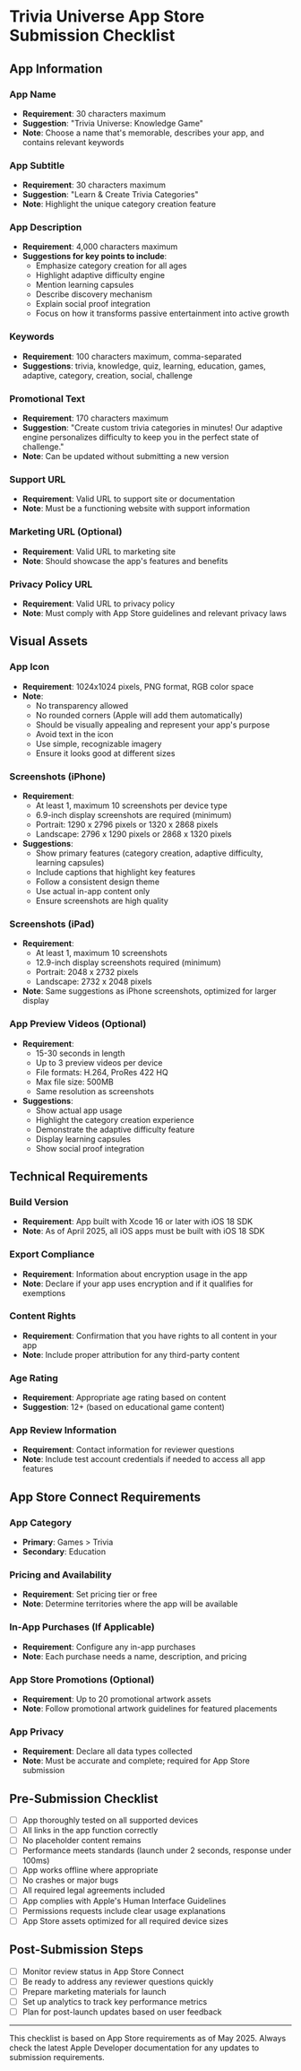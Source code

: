 # Trivia Universe App Store Submission Checklist

## App Information

### App Name
- **Requirement**: 30 characters maximum
- **Suggestion**: "Trivia Universe: Knowledge Game"
- **Note**: Choose a name that's memorable, describes your app, and contains relevant keywords

### App Subtitle
- **Requirement**: 30 characters maximum
- **Suggestion**: "Learn & Create Trivia Categories"
- **Note**: Highlight the unique category creation feature

### App Description
- **Requirement**: 4,000 characters maximum
- **Suggestions for key points to include**:
  - Emphasize category creation for all ages
  - Highlight adaptive difficulty engine
  - Mention learning capsules
  - Describe discovery mechanism
  - Explain social proof integration
  - Focus on how it transforms passive entertainment into active growth

### Keywords
- **Requirement**: 100 characters maximum, comma-separated
- **Suggestions**: trivia, knowledge, quiz, learning, education, games, adaptive, category, creation, social, challenge

### Promotional Text
- **Requirement**: 170 characters maximum
- **Suggestion**: "Create custom trivia categories in minutes! Our adaptive engine personalizes difficulty to keep you in the perfect state of challenge."
- **Note**: Can be updated without submitting a new version

### Support URL
- **Requirement**: Valid URL to support site or documentation
- **Note**: Must be a functioning website with support information

### Marketing URL (Optional)
- **Requirement**: Valid URL to marketing site
- **Note**: Should showcase the app's features and benefits

### Privacy Policy URL
- **Requirement**: Valid URL to privacy policy
- **Note**: Must comply with App Store guidelines and relevant privacy laws

## Visual Assets

### App Icon
- **Requirement**: 1024x1024 pixels, PNG format, RGB color space
- **Note**: 
  - No transparency allowed
  - No rounded corners (Apple will add them automatically)
  - Should be visually appealing and represent your app's purpose
  - Avoid text in the icon
  - Use simple, recognizable imagery
  - Ensure it looks good at different sizes

### Screenshots (iPhone)
- **Requirement**: 
  - At least 1, maximum 10 screenshots per device type
  - 6.9-inch display screenshots are required (minimum)
  - Portrait: 1290 x 2796 pixels or 1320 x 2868 pixels
  - Landscape: 2796 x 1290 pixels or 2868 x 1320 pixels
- **Suggestions**:
  - Show primary features (category creation, adaptive difficulty, learning capsules)
  - Include captions that highlight key features
  - Follow a consistent design theme
  - Use actual in-app content only
  - Ensure screenshots are high quality

### Screenshots (iPad)
- **Requirement**: 
  - At least 1, maximum 10 screenshots
  - 12.9-inch display screenshots required (minimum)
  - Portrait: 2048 x 2732 pixels
  - Landscape: 2732 x 2048 pixels
- **Note**: Same suggestions as iPhone screenshots, optimized for larger display

### App Preview Videos (Optional)
- **Requirement**: 
  - 15-30 seconds in length
  - Up to 3 preview videos per device
  - File formats: H.264, ProRes 422 HQ
  - Max file size: 500MB
  - Same resolution as screenshots
- **Suggestions**:
  - Show actual app usage
  - Highlight the category creation experience
  - Demonstrate the adaptive difficulty feature
  - Display learning capsules
  - Show social proof integration

## Technical Requirements

### Build Version
- **Requirement**: App built with Xcode 16 or later with iOS 18 SDK
- **Note**: As of April 2025, all iOS apps must be built with iOS 18 SDK

### Export Compliance
- **Requirement**: Information about encryption usage in the app
- **Note**: Declare if your app uses encryption and if it qualifies for exemptions

### Content Rights
- **Requirement**: Confirmation that you have rights to all content in your app
- **Note**: Include proper attribution for any third-party content

### Age Rating
- **Requirement**: Appropriate age rating based on content
- **Suggestion**: 12+ (based on educational game content)

### App Review Information
- **Requirement**: Contact information for reviewer questions
- **Note**: Include test account credentials if needed to access all app features

## App Store Connect Requirements

### App Category
- **Primary**: Games > Trivia
- **Secondary**: Education

### Pricing and Availability
- **Requirement**: Set pricing tier or free
- **Note**: Determine territories where the app will be available

### In-App Purchases (If Applicable)
- **Requirement**: Configure any in-app purchases
- **Note**: Each purchase needs a name, description, and pricing

### App Store Promotions (Optional)
- **Requirement**: Up to 20 promotional artwork assets
- **Note**: Follow promotional artwork guidelines for featured placements

### App Privacy
- **Requirement**: Declare all data types collected
- **Note**: Must be accurate and complete; required for App Store submission

## Pre-Submission Checklist

- ☐ App thoroughly tested on all supported devices
- ☐ All links in the app function correctly
- ☐ No placeholder content remains
- ☐ Performance meets standards (launch under 2 seconds, response under 100ms)
- ☐ App works offline where appropriate
- ☐ No crashes or major bugs
- ☐ All required legal agreements included
- ☐ App complies with Apple's Human Interface Guidelines
- ☐ Permissions requests include clear usage explanations
- ☐ App Store assets optimized for all required device sizes

## Post-Submission Steps

- ☐ Monitor review status in App Store Connect
- ☐ Be ready to address any reviewer questions quickly
- ☐ Prepare marketing materials for launch
- ☐ Set up analytics to track key performance metrics
- ☐ Plan for post-launch updates based on user feedback

---

This checklist is based on App Store requirements as of May 2025. Always check the latest Apple Developer documentation for any updates to submission requirements.
